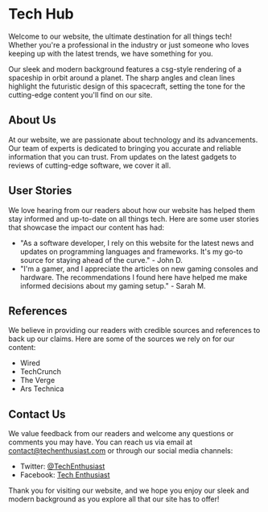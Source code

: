 <!--font:Cinzel-->

# Tech Hub

Welcome to our website, the ultimate destination for all things tech! Whether you're a professional in the industry or just someone who loves keeping up with the latest trends, we have something for you.

Our sleek and modern background features a csg-style rendering of a spaceship in orbit around a planet. The sharp angles and clean lines highlight the futuristic design of this spacecraft, setting the tone for the cutting-edge content you'll find on our site.

## About Us

At our website, we are passionate about technology and its advancements. Our team of experts is dedicated to bringing you accurate and reliable information that you can trust. From updates on the latest gadgets to reviews of cutting-edge software, we cover it all.

## User Stories

We love hearing from our readers about how our website has helped them stay informed and up-to-date on all things tech. Here are some user stories that showcase the impact our content has had:

- "As a software developer, I rely on this website for the latest news and updates on programming languages and frameworks. It's my go-to source for staying ahead of the curve." - John D.
- "I'm a gamer, and I appreciate the articles on new gaming consoles and hardware. The recommendations I found here have helped me make informed decisions about my gaming setup." - Sarah M.

## References

We believe in providing our readers with credible sources and references to back up our claims. Here are some of the sources we rely on for our content:

- Wired
- TechCrunch
- The Verge
- Ars Technica

## Contact Us

We value feedback from our readers and welcome any questions or comments you may have. You can reach us via email at [contact@techenthusiast.com](mailto:contact@techenthusiast.com) or through our social media channels:

- Twitter: [@TechEnthusiast](#)
- Facebook: [Tech Enthusiast](#)

Thank you for visiting our website, and we hope you enjoy our sleek and modern background as you explore all that our site has to offer!

<!--

Write me content for website with wallpaper which alt text is:

"A csg-style rendering of a spaceship in orbit around a planet, with sharp angles and clean lines that highlight its modern and sleek design."

The name/title of the page should not be 1:1 copy of the alt text but rather a real content of the website which is using this wallpaper.

- Use markdown format 
- Start with heading
- Heading should be short and concise
- The content should look like a real website 
- The website should not be about the wallpaper, wallpaper is just a related background
- Heading should be contain work "wallpaper" or "background"
- Include real sections like references, contact, user stories, etc. use things relevant to the page purpose.
- Feel free to use structure like headings, bullets, numbering, blockquotes, paragraphs, horizontal lines, etc.
- You can use formatting like bold or _italic_
- You can include UTF-8 emojis
- Links should be only #hash anchors (and you can refer to the document itself)
- Do not include images


---


# Modern Spaceship Design Wallpaper for Tech Enthusiasts

Welcome to our website dedicated to all things tech! Our site is the perfect destination for those who are passionate about technology and its advancements. Whether you're a professional in the industry or just someone who loves keeping up with the latest trends, we have something for you.

Our wallpaper features a csg-style rendering of a spaceship in orbit around a planet. The sharp angles and clean lines highlight the modern and sleek design of this spacecraft, making it the perfect background for any tech enthusiast's device.

## About Us

At our website, we strive to provide our readers with the latest news and information about technology. From updates on the latest gadgets to reviews of cutting-edge software, we cover it all. Our team of experts is dedicated to bringing you accurate and reliable information that you can trust.

## User Stories

We love hearing from our readers about how they use our website and what they've learned from our articles. Here are some user stories that showcase how our content has helped them:

- "I'm a software developer, and I always turn to this website for the latest news and updates on programming languages and frameworks. It's my go-to source for staying up-to-date in my field." - John D.
- "As a gamer, I appreciate the articles on new gaming consoles and hardware. I recently upgraded my PC based on the recommendations I found here, and it's made a huge difference in my gaming experience." - Sarah M.

## References

We believe in providing our readers with credible sources and references to back up our claims. Here are some of the sources we rely on for our content:

- Wired
- TechCrunch
- The Verge
- Ars Technica

## Contact Us

We value feedback from our readers and welcome any questions or comments you may have. You can reach us via email at [contact@techenthusiast.com](mailto:contact@techenthusiast.com) or through our social media channels:

- Twitter: [@TechEnthusiast](#)
- Facebook: [Tech Enthusiast](#)

Thank you for visiting our website, and we hope you enjoy our modern spaceship design wallpaper!


---


Heading should not include word "wallpaper". The website should not be about the wallpaper itself, wallpaper is just a related background, rewrite whole content.


---


# The Ultimate Destination for Tech Enthusiasts

Welcome to our website, the ultimate destination for all things tech! Whether you're a professional in the industry or just someone who loves keeping up with the latest trends, we have something for you.

Our sleek and modern background features a csg-style rendering of a spaceship in orbit around a planet. The sharp angles and clean lines highlight the futuristic design of this spacecraft, setting the tone for the cutting-edge content you'll find on our site.

## About Us

At our website, we are passionate about technology and its advancements. Our team of experts is dedicated to bringing you accurate and reliable information that you can trust. From updates on the latest gadgets to reviews of cutting-edge software, we cover it all.

## User Stories

We love hearing from our readers about how our website has helped them stay informed and up-to-date on all things tech. Here are some user stories that showcase the impact our content has had:

- "As a software developer, I rely on this website for the latest news and updates on programming languages and frameworks. It's my go-to source for staying ahead of the curve." - John D.
- "I'm a gamer, and I appreciate the articles on new gaming consoles and hardware. The recommendations I found here have helped me make informed decisions about my gaming setup." - Sarah M.

## References

We believe in providing our readers with credible sources and references to back up our claims. Here are some of the sources we rely on for our content:

- Wired
- TechCrunch
- The Verge
- Ars Technica

## Contact Us

We value feedback from our readers and welcome any questions or comments you may have. You can reach us via email at [contact@techenthusiast.com](mailto:contact@techenthusiast.com) or through our social media channels:

- Twitter: [@TechEnthusiast](#)
- Facebook: [Tech Enthusiast](#)

Thank you for visiting our website, and we hope you enjoy our sleek and modern background as you explore all that our site has to offer!

-->
